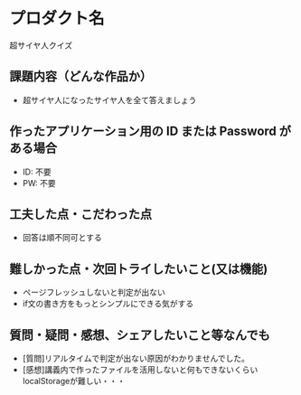 # プロダクト名

超サイヤ人クイズ

## 課題内容（どんな作品か）

- 超サイヤ人になったサイヤ人を全て答えましょう

## 作ったアプリケーション用の ID または Password がある場合

- ID: 不要
- PW: 不要

## 工夫した点・こだわった点

- 回答は順不同可とする

## 難しかった点・次回トライしたいこと(又は機能)

- ページフレッシュしないと判定が出ない
- if文の書き方をもっとシンプルにできる気がする

## 質問・疑問・感想、シェアしたいこと等なんでも

- [質問]リアルタイムで判定が出ない原因がわかりませんでした。
- [感想]講義内で作ったファイルを活用しないと何もできないくらいlocalStorageが難しい・・・